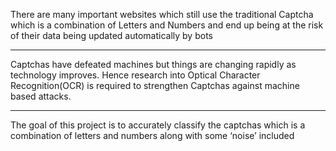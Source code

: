 
There are many important websites which still use the traditional Captcha which is a combination of Letters and Numbers and end up being at the risk of their data being updated automatically by bots

----------------------------------------------------------------------------------------------------------------

Captchas have defeated machines but things are changing rapidly as technology improves. Hence research into Optical Character Recognition(OCR) is required to strengthen Captchas against machine based attacks.


---------------------------------------------------------------------------------------------------------------------
The goal of this project is to accurately classify the captchas which is a combination of letters and numbers along with some ‘noise’ included 
